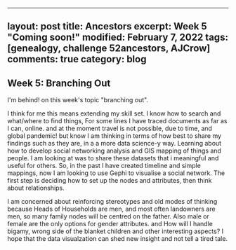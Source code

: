 ------
layout: post
title: Ancestors
excerpt: Week 5 "Coming soon!"
modified: February 7, 2022
tags: [genealogy, challenge 52ancestors, AJCrow]
comments: true
category: blog
---

## Week 5: Branching Out
I'm behind! on this week's topic "branching out".

I think for me this means extending my skill set. I know how to search and what/where to find things, For some lines I have traced documents as far as I can, online. and at the moment travel is not possible, due to time, and global pandemic! but know I am thinking in terms of how best to share my findings such as they are, in a a more data science-y way. Learning about how to develop social networking analysis and GIS mapping of things and people. I am looking at was to share these datasets  that i meaningful and useful for others. So, in the past I have created timeline and simple mappings, now I am looking to use Gephi to visualise a social network.  The first step is deciding how to set up the nodes and attributes, then think about relationships.

I am concerned about reinforcing stereotypes and old modes of thinking because Heads of Households are men, and most often landowners are men, so many family nodes will be centred on the father. Also male or female are the only options for gender attributes. and How will I handle bigamy, wrong side of the blanket children and other interesting aspects? I hope that the data visualzation can shed new insight and not tell a tired tale.
